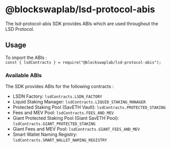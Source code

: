 # @blockswaplab/lsd-protocol-abis
The lsd-protocol-abis SDK provides ABIs which are used throughout the LSD Protocol.

## Usage
To import the ABIs :  
`const { lsdContracts } = require("@blockswaplab/lsd-protocol-abis");`

### Available ABIs
The SDK provides ABIs for the following contracts :  
* LSDN Factory: `lsdContracts.LSDN_FACTORY`
* Liquid Staking Manager: `lsdContracts.LIQUID_STAKING_MANAGER`  
* Protected Staking Pool (SavETH Vault): `lsdContracts.PROTECTED_STAKING`  
* Fees and MEV Pool: `lsdContracts.FEES_AND_MEV`  
* Giant Protected Staking Pool (Giant SavETH Pool): `lsdContracts.GIANT_PROTECTED_STAKING`  
* Giant Fees and MEV Pool: `lsdContracts.GIANT_FEES_AND_MEV`  
* Smart Wallet Naming Registry: `lsdContracts.SMART_WALLET_NAMING_REGISTRY`
